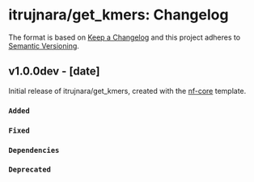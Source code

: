 # itrujnara/get_kmers: Changelog

The format is based on [Keep a Changelog](https://keepachangelog.com/en/1.0.0/)
and this project adheres to [Semantic Versioning](https://semver.org/spec/v2.0.0.html).

## v1.0.0dev - [date]

Initial release of itrujnara/get_kmers, created with the [nf-core](https://nf-co.re/) template.

### `Added`

### `Fixed`

### `Dependencies`

### `Deprecated`
